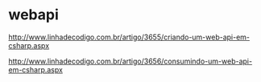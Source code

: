 # webapi


http://www.linhadecodigo.com.br/artigo/3655/criando-um-web-api-em-csharp.aspx

http://www.linhadecodigo.com.br/artigo/3656/consumindo-um-web-api-em-csharp.aspx

 
